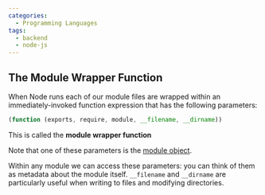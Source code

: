 ```yaml
---
categories:
  - Programming Languages
tags:
  - backend
  - node-js
---
```


## The Module Wrapper Function

When Node runs each of our module files are wrapped within an immediately-invoked function expression that has the following parameters:

```js
(function (exports, require, module, __filename, __dirname))

```

This is called the **module wrapper function**

Note that one of these parameters is the [module object](Modules.md#structure-of-a-module).

Within any module we can access these parameters: you can think of them as metadata about the module itself. `__filename` and `__dirname` are particularly useful when writing to files and modifying directories.

